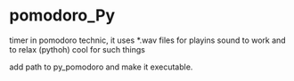 # pomodoro_Py
timer in pomodoro technic, it uses *.wav files for playins sound to work and to relax (pythoh) cool for such things

add path to py_pomodoro and make it executable.
